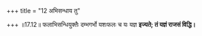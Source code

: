 +++
title = "12 अभिसन्धाय तु"

+++
॥17.12॥ फलाभिसन्धियुक्तैः दम्भगर्भो यशःफलः च यः यज्ञ **इज्यते; तं यज्ञं
राजसं विद्धि।**
